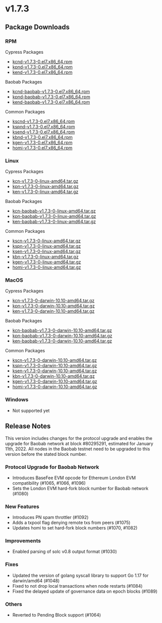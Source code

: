 # v1.7.3

## Package Downloads <a href="#package-downloads" id="package-downloads"></a>

### RPM <a href="#rpm" id="rpm"></a>

Cypress Packages

* [kcnd-v1.7.3-0.el7.x86\_64.rpm](https://packages.klaytn.net/klaytn/v1.7.3/kcnd-v1.7.3-0.el7.x86\_64.rpm)
* [kpnd-v1.7.3-0.el7.x86\_64.rpm](https://packages.klaytn.net/klaytn/v1.7.3/kpnd-v1.7.3-0.el7.x86\_64.rpm)
* [kend-v1.7.3-0.el7.x86\_64.rpm](https://packages.klaytn.net/klaytn/v1.7.3/kend-v1.7.3-0.el7.x86\_64.rpm)

Baobab Packages

* [kcnd-baobab-v1.7.3-0.el7.x86\_64.rpm](https://packages.klaytn.net/klaytn/v1.7.3/kcnd-baobab-v1.7.3-0.el7.x86\_64.rpm)
* [kpnd-baobab-v1.7.3-0.el7.x86\_64.rpm](https://packages.klaytn.net/klaytn/v1.7.3/kpnd-baobab-v1.7.3-0.el7.x86\_64.rpm)
* [kend-baobab-v1.7.3-0.el7.x86\_64.rpm](https://packages.klaytn.net/klaytn/v1.7.3/kend-baobab-v1.7.3-0.el7.x86\_64.rpm)

Common Packages

* [kscnd-v1.7.3-0.el7.x86\_64.rpm](https://packages.klaytn.net/klaytn/v1.7.3/kscnd-v1.7.3-0.el7.x86\_64.rpm)
* [kspnd-v1.7.3-0.el7.x86\_64.rpm](https://packages.klaytn.net/klaytn/v1.7.3/kspnd-v1.7.3-0.el7.x86\_64.rpm)
* [ksend-v1.7.3-0.el7.x86\_64.rpm](https://packages.klaytn.net/klaytn/v1.7.3/ksend-v1.7.3-0.el7.x86\_64.rpm)
* [kbnd-v1.7.3-0.el7.x86\_64.rpm](https://packages.klaytn.net/klaytn/v1.7.3/kbnd-v1.7.3-0.el7.x86\_64.rpm)
* [kgen-v1.7.3-0.el7.x86\_64.rpm](https://packages.klaytn.net/klaytn/v1.7.3/kgen-v1.7.3-0.el7.x86\_64.rpm)
* [homi-v1.7.3-0.el7.x86\_64.rpm](https://packages.klaytn.net/klaytn/v1.7.3/homi-v1.7.3-0.el7.x86\_64.rpm)

### Linux <a href="#linux" id="linux"></a>

Cypress Packages

* [kcn-v1.7.3-0-linux-amd64.tar.gz](https://packages.klaytn.net/klaytn/v1.7.3/kcn-v1.7.3-0-linux-amd64.tar.gz)
* [kpn-v1.7.3-0-linux-amd64.tar.gz](https://packages.klaytn.net/klaytn/v1.7.3/kpn-v1.7.3-0-linux-amd64.tar.gz)
* [ken-v1.7.3-0-linux-amd64.tar.gz](https://packages.klaytn.net/klaytn/v1.7.3/ken-v1.7.3-0-linux-amd64.tar.gz)

Baobab Packages

* [kcn-baobab-v1.7.3-0-linux-amd64.tar.gz](https://packages.klaytn.net/klaytn/v1.7.3/kcn-baobab-v1.7.3-0-linux-amd64.tar.gz)
* [kpn-baobab-v1.7.3-0-linux-amd64.tar.gz](https://packages.klaytn.net/klaytn/v1.7.3/kpn-baobab-v1.7.3-0-linux-amd64.tar.gz)
* [ken-baobab-v1.7.3-0-linux-amd64.tar.gz](https://packages.klaytn.net/klaytn/v1.7.3/ken-baobab-v1.7.3-0-linux-amd64.tar.gz)

Common Packages

* [kscn-v1.7.3-0-linux-amd64.tar.gz](https://packages.klaytn.net/klaytn/v1.7.3/kscn-v1.7.3-0-linux-amd64.tar.gz)
* [kspn-v1.7.3-0-linux-amd64.tar.gz](https://packages.klaytn.net/klaytn/v1.7.3/kspn-v1.7.3-0-linux-amd64.tar.gz)
* [ksen-v1.7.3-0-linux-amd64.tar.gz](https://packages.klaytn.net/klaytn/v1.7.3/ksen-v1.7.3-0-linux-amd64.tar.gz)
* [kbn-v1.7.3-0-linux-amd64.tar.gz](https://packages.klaytn.net/klaytn/v1.7.3/kbn-v1.7.3-0-linux-amd64.tar.gz)
* [kgen-v1.7.3-0-linux-amd64.tar.gz](https://packages.klaytn.net/klaytn/v1.7.3/kgen-v1.7.3-0-linux-amd64.tar.gz)
* [homi-v1.7.3-0-linux-amd64.tar.gz](https://packages.klaytn.net/klaytn/v1.7.3/homi-v1.7.3-0-linux-amd64.tar.gz)

### MacOS <a href="#macos" id="macos"></a>

Cypress Packages

* [kcn-v1.7.3-0-darwin-10.10-amd64.tar.gz](https://packages.klaytn.net/klaytn/v1.7.3/kcn-v1.7.3-0-darwin-10.10-amd64.tar.gz)
* [kpn-v1.7.3-0-darwin-10.10-amd64.tar.gz](https://packages.klaytn.net/klaytn/v1.7.3/kpn-v1.7.3-0-darwin-10.10-amd64.tar.gz)
* [ken-v1.7.3-0-darwin-10.10-amd64.tar.gz](https://packages.klaytn.net/klaytn/v1.7.3/ken-v1.7.3-0-darwin-10.10-amd64.tar.gz)

Baobab Packages

* [kcn-baobab-v1.7.3-0-darwin-10.10-amd64.tar.gz](https://packages.klaytn.net/klaytn/v1.7.3/kcn-baobab-v1.7.3-0-darwin-10.10-amd64.tar.gz)
* [kpn-baobab-v1.7.3-0-darwin-10.10-amd64.tar.gz](https://packages.klaytn.net/klaytn/v1.7.3/kpn-baobab-v1.7.3-0-darwin-10.10-amd64.tar.gz)
* [ken-baobab-v1.7.3-0-darwin-10.10-amd64.tar.gz](https://packages.klaytn.net/klaytn/v1.7.3/ken-baobab-v1.7.3-0-darwin-10.10-amd64.tar.gz)

Common Packages

* [kscn-v1.7.3-0-darwin-10.10-amd64.tar.gz](https://packages.klaytn.net/klaytn/v1.7.3/kscn-v1.7.3-0-darwin-10.10-amd64.tar.gz)
* [kspn-v1.7.3-0-darwin-10.10-amd64.tar.gz](https://packages.klaytn.net/klaytn/v1.7.3/kspn-v1.7.3-0-darwin-10.10-amd64.tar.gz)
* [ksen-v1.7.3-0-darwin-10.10-amd64.tar.gz](https://packages.klaytn.net/klaytn/v1.7.3/ksen-v1.7.3-0-darwin-10.10-amd64.tar.gz)
* [kbn-v1.7.3-0-darwin-10.10-amd64.tar.gz](https://packages.klaytn.net/klaytn/v1.7.3/kbn-v1.7.3-0-darwin-10.10-amd64.tar.gz)
* [kgen-v1.7.3-0-darwin-10.10-amd64.tar.gz](https://packages.klaytn.net/klaytn/v1.7.3/kgen-v1.7.3-0-darwin-10.10-amd64.tar.gz)
* [homi-v1.7.3-0-darwin-10.10-amd64.tar.gz](https://packages.klaytn.net/klaytn/v1.7.3/homi-v1.7.3-0-darwin-10.10-amd64.tar.gz)

### Windows <a href="#windows" id="windows"></a>

* Not supported yet

## Release Notes <a href="#release-notes" id="release-notes"></a>

This version includes changes for the protocol upgrade and enables the upgrade for Baobab network at block #80295291, estimated for January 11th, 2022. All nodes in the Baobab testnet need to be upgraded to this version before the stated block number.

### Protocol Upgrade for Baobab Network

* Introduces BaseFee EVM opcode for Ethereum London EVM compatibility (#1065, #1066, #1096)
* Sets the London EVM hard-fork block number for Baobab network (#1080)

### New Features

* Introduces PN spam throttler (#1092)
* Adds a txpool flag denying remote txs from peers (#1075)
* Updates homi to set hard-fork block numbers (#1070, #1082)

### Improvements

* Enabled parsing of solc v0.8 output format (#1030)

### Fixes

* Updated the version of golang syscall library to support Go 1.17 for darwin/amd64 (#1048)
* Fixed to not drop local transactions when node restarts (#1084)
* Fixed the delayed update of governance data on epoch blocks  (#1089)

### Others

* Reverted to Pending Block support (#1064)
